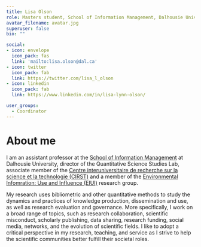 ```yaml
---
title: Lisa Olson
role: Masters student, School of Information Management, Dalhousie University
avatar_filename: avatar.jpg
superuser: false
bio: ""

social:
- icon: envelope
  icon_pack: fas
  link: 'mailto:lisa.olson@dal.ca'
- icon: twitter
  icon_pack: fab
  link: https://twitter.com/lisa_l_olson
- icon: linkedin
  icon_pack: fab
  link: https://www.linkedin.com/in/lisa-lynn-olson/

user_groups:
  - Coordinator
---
```


# About me
I am an assistant professor at the [School of Information Management](https://www.dal.ca/faculty/management/school-of-information-management.html) 
at Dalhousie University, director of the Quantitative Science Studies Lab, 
associate member of the [Centre interuniversitaire de recherche sur la science et la technologie (CIRST)](https://www.cirst.uqam.ca/en/)
and a member of the [Environmental Infomration: Use and Influence (EIUI)](https://eiui.ca) research group.

My research uses bibliometric and other quantitative methods to study the dynamics and practices of knowledge production, dissemination and use, as well as research evaluation and governance. More specifically, I work on a broad range of topics, such as research collaboration, scientific misconduct, scholarly publishing, data sharing, research funding, social media, networks, and the evolution of scientific fields. I like to adopt a critical perspective in my research, teaching, and service as I strive to help the scientific communities better fulfill their societal roles.